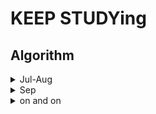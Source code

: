 # KEEP STUDYing

## Algorithm
<details markdown="1">
<summary>Jul-Aug</summary>

- [2022.08.02] [LeetCode](https://github.com/Yedam101/All_About_CS/blob/master/Jul-Aug/0802.md)
- [2022.08.03] [LeetCode](https://github.com/Yedam101/All_About_CS/blob/master/Jul-Aug/0803.md)
- [2022.08.04] [LeetCode](https://github.com/Yedam101/All_About_CS/blob/master/Jul-Aug/0804.md)
- [2022.08.05] [LeetCode](https://github.com/Yedam101/All_About_CS/blob/master/Jul-Aug/0805.md)
- [2022.08.07] [백준](https://github.com/Yedam101/All_About_CS/blob/master/Jul-Aug/0807.md)
- [2022.08.08] [LeetCode](https://github.com/Yedam101/All_About_CS/blob/master/Jul-Aug/0808.md)
- [2022.08.09] [백준](https://github.com/Yedam101/All_About_CS/blob/master/Jul-Aug/0809.md)
- [2022.08.11] [백준](https://github.com/Yedam101/All_About_CS/blob/master/Jul-Aug/0811.md)
- [2022.08.13] [백준](https://github.com/Yedam101/All_About_CS/blob/master/Jul-Aug/0813.md)
- [2022.08.14] [백준](https://github.com/Yedam101/All_About_CS/blob/master/Jul-Aug/0814.md)
- [2022.08.15] [백준](https://github.com/Yedam101/All_About_CS/blob/master/Jul-Aug/0815.md)
- [2022.08.16] [백준](https://github.com/Yedam101/All_About_CS/blob/master/Jul-Aug/0816.md)
- [2022.08.19] [프로그래머스](https://github.com/Yedam101/All_About_CS/blob/master/Jul-Aug/0819.md)
- [2022.08.26] [LeetCode](https://github.com/Yedam101/All_About_CS/blob/master/Jul-Aug/0826.md)
- [2022.08.28] [LeetCode](https://github.com/Yedam101/All_About_CS/blob/master/Jul-Aug/0828.md)

</details>

<details markdown="1">
<summary>Sep</summary>

- [2022.09.10] [백준](https://github.com/Yedam101/All_About_CS/tree/master/Sep-/0910.md)
- [2022.09.11] [백준](https://github.com/Yedam101/All_About_CS/tree/master/Sep-/0911.md)
- [2022.09.12] [백준](https://github.com/Yedam101/All_About_CS/tree/master/Sep-/0912.md)
- [2022.09.13] [백준](https://github.com/Yedam101/All_About_CS/tree/master/Sep-/0913.md)
- [2022.09.14] [백준](https://github.com/Yedam101/All_About_CS/tree/master/Sep-/0914.md)
- [2022.09.17] [프로그래머스](https://github.com/Yedam101/All_About_CS/tree/master/Sep-/0917.md)
- [2022.09.20] [프로그래머스](https://github.com/Yedam101/All_About_CS/tree/master/Sep-/0920.md)

</details>

<details markdown="1">
<summary>on and on</summary>

- [2022.12.26] [프로그래머스](https://github.com/Yedam101/All_About_CS/tree/master/on and on/1226.md)

<br>

<br>

## HTTP
- [HTML_1](https://github.com/Yedam101/web#readme)

<br>

## Web Crawling
- [2022.07.28] [판다스와 크롤링](https://github.com/Yedam101/All_About_CS/blob/master/Jul-Aug/0728.md)
- [2022.07.29] [크롤링 find와 select](https://github.com/Yedam101/All_About_CS/blob/master/Jul-Aug/0729.md) 
- [2022.07.30] [그래프 시각화 연습](https://github.com/Yedam101/All_About_CS/blob/master/Jul-Aug/0730.md)
- [2022.07.31] [크롤링 find와 pd.table, 멜론차트](https://github.com/Yedam101/All_About_CS/blob/master/Jul-Aug/0731.md)
- [2022.08.01] [셀레니움과 API](https://github.com/Yedam101/All_About_CS/blob/master/Jul-Aug/0801.md)

<br>

## 유용한 코드
- [Useful_Code](https://github.com/Yedam101/All_About_CS/blob/master/others/Useful_Code.md)

<br>

## 머신러닝과 딥러닝 주요 개념 정리
- [Machine_Deep](https://github.com/Yedam101/All_About_CS/blob/master/others/Machine_Deep.md)
- [이수안 딥러닝 정리](https://github.com/Yedam101/All_About_CS/blob/master/others/LSA_DeepLearning.ipynb)
- [이수안 CNN 정리](https://github.com/Yedam101/All_About_CS/blob/master/others/Convolution%20Neural%20Networks%2C%20CNN.ipynb)

<br>

## 통계 관련
- [Statistics](https://github.com/Yedam101/All_About_CS/blob/master/others/Statistics.md)

<br>

## github 특강
- [2022.07.25] [마크다운실습](https://github.com/Yedam101/All_About_CS/blob/master/Jul-Aug/TIL_Day_01.md)

